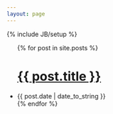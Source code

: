 ```yaml
---
layout: page
---
```

{% include JB/setup %}
<ul class="posts">
  {% for post in site.posts %}
    <h1><a href="{{ BASE_PATH }}{{ post.url }}">{{ post.title }}</a></h1>
    <li><span>{{ post.date | date_to_string }}</span> </li>
  {% endfor %}
</ul>



